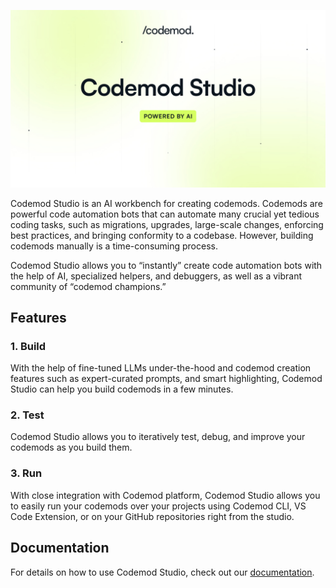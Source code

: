 <p align="center">
  <a href="https://codemod.studio">
      <picture>
          <source media="(prefers-color-scheme: dark)" srcset="/apps/docs/images/codemod-studio/codemod-studio-hero-dark.jpg">
          <source media="(prefers-color-scheme: light)" srcset="/apps/docs/images/codemod-studio/codemod-studio-hero-light.jpg">
          <img alt="Codemod Registry Header" src="/apps/docs/images/codemod-studio/codemod-studio-hero-light.jpg"></picture>
  </a>
</p>

Codemod Studio is an AI workbench for creating codemods. Codemods are powerful code automation bots that can automate many crucial yet tedious coding tasks, such as migrations, upgrades, large-scale changes, enforcing best practices, and bringing conformity to a codebase. However, building codemods manually is a time-consuming process.

Codemod Studio allows you to “instantly” create code automation bots with the help of AI, specialized helpers, and debuggers, as well as a vibrant community of “codemod champions.”

## Features

### 1. Build

With the help of fine-tuned LLMs under-the-hood and codemod creation features such as expert-curated prompts, and smart highlighting, Codemod Studio can help you build codemods in a few minutes.

### 2. Test

Codemod Studio allows you to iteratively test, debug, and improve your codemods as you build them.

### 3. Run

With close integration with Codemod platform, Codemod Studio allows you to easily run your codemods over your projects using Codemod CLI, VS Code Extension, or on your GitHub repositories right from the studio.

## Documentation

For details on how to use Codemod Studio, check out our [documentation](https://go.codemod.com/studio-docs).
